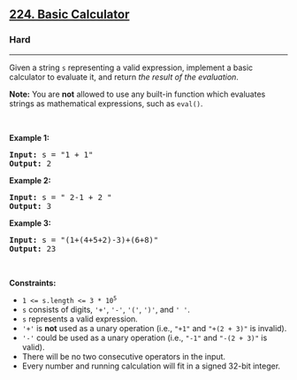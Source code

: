 <h2><a href="https://leetcode.com/problems/basic-calculator/">224. Basic Calculator</a></h2><h3>Hard</h3><hr><div data-immersive-translate-walked="2b1a0fa8-608c-4d7d-b121-a49ad0b6e240"><p data-immersive-translate-walked="2b1a0fa8-608c-4d7d-b121-a49ad0b6e240" data-immersive-translate-paragraph="1">Given a string <code data-immersive-translate-walked="2b1a0fa8-608c-4d7d-b121-a49ad0b6e240">s</code> representing a valid expression, implement a basic calculator to evaluate it, and return <em data-immersive-translate-walked="2b1a0fa8-608c-4d7d-b121-a49ad0b6e240">the result of the evaluation</em>.</p>

<p data-immersive-translate-walked="2b1a0fa8-608c-4d7d-b121-a49ad0b6e240" data-immersive-translate-paragraph="1"><strong data-immersive-translate-walked="2b1a0fa8-608c-4d7d-b121-a49ad0b6e240">Note:</strong> You are <strong data-immersive-translate-walked="2b1a0fa8-608c-4d7d-b121-a49ad0b6e240">not</strong> allowed to use any built-in function which evaluates strings as mathematical expressions, such as <code data-immersive-translate-walked="2b1a0fa8-608c-4d7d-b121-a49ad0b6e240">eval()</code>.</p>

<p data-immersive-translate-walked="2b1a0fa8-608c-4d7d-b121-a49ad0b6e240">&nbsp;</p>
<p data-immersive-translate-walked="2b1a0fa8-608c-4d7d-b121-a49ad0b6e240"><strong class="example" data-immersive-translate-walked="2b1a0fa8-608c-4d7d-b121-a49ad0b6e240" data-immersive-translate-paragraph="1">Example 1:</strong></p>

<pre><strong>Input:</strong> s = "1 + 1"
<strong>Output:</strong> 2
</pre>

<p data-immersive-translate-walked="2b1a0fa8-608c-4d7d-b121-a49ad0b6e240"><strong class="example" data-immersive-translate-walked="2b1a0fa8-608c-4d7d-b121-a49ad0b6e240" data-immersive-translate-paragraph="1">Example 2:</strong></p>

<pre><strong>Input:</strong> s = " 2-1 + 2 "
<strong>Output:</strong> 3
</pre>

<p data-immersive-translate-walked="2b1a0fa8-608c-4d7d-b121-a49ad0b6e240"><strong class="example" data-immersive-translate-walked="2b1a0fa8-608c-4d7d-b121-a49ad0b6e240" data-immersive-translate-paragraph="1">Example 3:</strong></p>

<pre><strong>Input:</strong> s = "(1+(4+5+2)-3)+(6+8)"
<strong>Output:</strong> 23
</pre>

<p data-immersive-translate-walked="2b1a0fa8-608c-4d7d-b121-a49ad0b6e240">&nbsp;</p>
<p data-immersive-translate-walked="2b1a0fa8-608c-4d7d-b121-a49ad0b6e240"><strong data-immersive-translate-walked="2b1a0fa8-608c-4d7d-b121-a49ad0b6e240" data-immersive-translate-paragraph="1">Constraints:</strong></p>

<ul data-immersive-translate-walked="2b1a0fa8-608c-4d7d-b121-a49ad0b6e240">
	<li data-immersive-translate-walked="2b1a0fa8-608c-4d7d-b121-a49ad0b6e240"><code data-immersive-translate-walked="2b1a0fa8-608c-4d7d-b121-a49ad0b6e240">1 &lt;= s.length &lt;= 3 * 10<sup>5</sup></code></li>
	<li data-immersive-translate-walked="2b1a0fa8-608c-4d7d-b121-a49ad0b6e240" data-immersive-translate-paragraph="1"><code data-immersive-translate-walked="2b1a0fa8-608c-4d7d-b121-a49ad0b6e240">s</code> consists of digits, <code data-immersive-translate-walked="2b1a0fa8-608c-4d7d-b121-a49ad0b6e240">'+'</code>, <code data-immersive-translate-walked="2b1a0fa8-608c-4d7d-b121-a49ad0b6e240">'-'</code>, <code data-immersive-translate-walked="2b1a0fa8-608c-4d7d-b121-a49ad0b6e240">'('</code>, <code data-immersive-translate-walked="2b1a0fa8-608c-4d7d-b121-a49ad0b6e240">')'</code>, and <code data-immersive-translate-walked="2b1a0fa8-608c-4d7d-b121-a49ad0b6e240">' '</code>.</li>
	<li data-immersive-translate-walked="2b1a0fa8-608c-4d7d-b121-a49ad0b6e240" data-immersive-translate-paragraph="1"><code data-immersive-translate-walked="2b1a0fa8-608c-4d7d-b121-a49ad0b6e240">s</code> represents a valid expression.</li>
	<li data-immersive-translate-walked="2b1a0fa8-608c-4d7d-b121-a49ad0b6e240" data-immersive-translate-paragraph="1"><code data-immersive-translate-walked="2b1a0fa8-608c-4d7d-b121-a49ad0b6e240">'+'</code> is <strong data-immersive-translate-walked="2b1a0fa8-608c-4d7d-b121-a49ad0b6e240">not</strong> used as a unary operation (i.e., <code data-immersive-translate-walked="2b1a0fa8-608c-4d7d-b121-a49ad0b6e240">"+1"</code> and <code data-immersive-translate-walked="2b1a0fa8-608c-4d7d-b121-a49ad0b6e240">"+(2 + 3)"</code> is invalid).</li>
	<li data-immersive-translate-walked="2b1a0fa8-608c-4d7d-b121-a49ad0b6e240" data-immersive-translate-paragraph="1"><code data-immersive-translate-walked="2b1a0fa8-608c-4d7d-b121-a49ad0b6e240">'-'</code> could be used as a unary operation (i.e., <code data-immersive-translate-walked="2b1a0fa8-608c-4d7d-b121-a49ad0b6e240">"-1"</code> and <code data-immersive-translate-walked="2b1a0fa8-608c-4d7d-b121-a49ad0b6e240">"-(2 + 3)"</code> is valid).</li>
	<li data-immersive-translate-walked="2b1a0fa8-608c-4d7d-b121-a49ad0b6e240" data-immersive-translate-paragraph="1">There will be no two consecutive operators in the input.</li>
	<li data-immersive-translate-walked="2b1a0fa8-608c-4d7d-b121-a49ad0b6e240" data-immersive-translate-paragraph="1">Every number and running calculation will fit in a signed 32-bit integer.</li>
</ul>
</div>